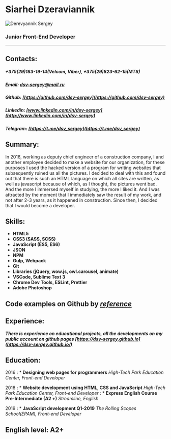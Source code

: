 # Siarhei Dzeraviannik
![Derevyannik Sergey](https://s.gravatar.com/avatar/8baff404213e947121b197f0c1f863c0?s=200)
### Junior Front-End Developer
___
## Contacts:
##### +375(29)183-19-14(Velcom, Viber), +375(29)823-62-15(MTS)
##### Email: dsv-sergey@mail.ru
##### Github: [https://github.com/dsv-sergey](https://github.com/dsv-sergey)
##### Linkedin: [www.linkedin.com/in/dsv-sergey](http://www.linkedin.com/in/dsv-sergey)
##### Telegram: [https://t.me/dsv_sergey](https://t.me/dsv_sergey)
## Summary:
In 2016, working as deputy chief engineer of a construction company, I and another employee decided to make a website for our organization, for these purposes I used the hacked version of a program for writing websites that subsequently ruined us all the pictures. I decided to deal with this and found out that there is such an HTML language on which all sites are written, as well as javascript because of which, as I thought, the pictures went bad. And the more I immersed myself in studying, the more I liked it. And I was attracted by the moment that I immediately saw the result of my work, and not after 2-3 years, as it happened in construction. Since then, I decided that I would become a developer.
## Skills:
+ **HTML5**
+ **CSS3 (SASS, SCSS)**
+ **JavaScript (ES5, ES6)**
+ **JSON**
+ **NPM**
+ **Gulp, Webpack**
+ **Git**
+ **Libraries (jQuery, wow.js, owl.carousel, animate)**
+ **VSCode, Sublime Text 3**
+ **Chrome Dev Tools, ESLint, Prettier**
+ **Adobe Photoshop**

## Сode examples on Github by *[reference](https://dsv-sergey.github.io/)*

## Experience:

***There is experience on educational projects, all the developments on my public account on github pages [https://dsv-sergey.github.io](https://dsv-sergey.github.io/)***

## Education:

2016
: * **Designing web pages for programmers**
*High-Tech Park Education Center, Front-end Developer*

2018
: * **Website development using HTML, CSS and JavaScript**
*High-Tech Park Education Center, Front-end Developer*
: * **Express English Course Pre-Intermediate (A2 +)**
*Streamline, English*

2019
: * **JavaScript development Q1-2019**
*The Rolling Scopes School(EPAM), Front-end Developer*

## English level: A2+